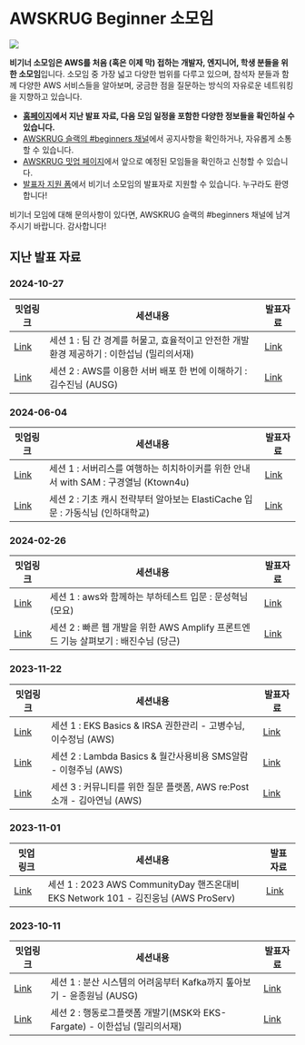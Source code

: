 # AWSKRUG Beginner 소모임

![](https://secure.meetupstatic.com/photos/event/1/f/a/6/clean_469448102.jpeg)

**비기너 소모임은 AWS를 처음 (혹은 이제 막) 접하는 개발자, 엔지니어, 학생 분들을 위한 소모임**입니다. 소모임 중 가장 넓고 다양한 범위를 다루고 있으며, 참석자 분들과 함께 다양한 AWS 서비스들을 알아보며, 궁금한 점을 질문하는 방식의 자유로운 네트워킹을 지향하고 있습니다.

- **[홈페이지](https://www.awskr.org/groups/beginners/)에서 지난 발표 자료, 다음 모임 일정을 포함한 다양한 정보들을 확인하실 수 있습니다.**
- [AWSKRUG 슬랙의 #beginners 채널](https://awskrug.slack.com/archives/C360U952L)에서 공지사항을 확인하거나, 자유롭게 소통할 수 있습니다.
- [AWSKRUG 밋업 페이지](https://www.meetup.com/ko-KR/awskrug)에서 앞으로 예정된 모임들을 확인하고 신청할 수 있습니다.
- [발표자 지원 폼](https://tally.so/r/wbx7EE)에서 비기너 소모임의 발표자로 지원할 수 있습니다. 누구라도 환영합니다!

비기너 모임에 대해 문의사항이 있다면, AWSKRUG 슬랙의 #beginners 채널에 남겨주시기 바랍니다. 감사합니다!

## 지난 발표 자료
### 2024-10-27
|밋업링크|세션내용|발표자료|
|------|---|---|
|[Link](https://www.meetup.com/ko-KR/awskrug/events/303224793/)|세션 1 : 팀 간 경계를 허물고, 효율적이고 안전한 개발 환경 제공하기 : 이한섭님 (밀리의서재)|[Link](https://github.com/awskrug/beginner-group/tree/main/meetup/2024/sep_27)|
|[Link](https://www.meetup.com/ko-KR/awskrug/events/303224793/)|세션 2 : AWS를 이용한 서버 배포 한 번에 이해하기 : 김수진님 (AUSG)|[Link](https://github.com/awskrug/beginner-group/tree/main/meetup/2024/sep_27)|
### 2024-06-04
|밋업링크|세션내용|발표자료|
|------|---|---|
|[Link](https://www.meetup.com/ko-KR/awskrug/events/301170960/)|세션 1 : 서버리스를 여행하는 히치하이커를 위한 안내서 with SAM : 구경열님 (Ktown4u)|[Link](https://github.com/awskrug/beginner-group/tree/main/meetup/2024/jun_4)|
|[Link](https://www.meetup.com/ko-KR/awskrug/events/301170960/)|세션 2 : 기초 캐시 전략부터 알아보는 ElastiCache 입문 : 가동식님 (인하대학교)|[Link](https://github.com/awskrug/beginner-group/tree/main/meetup/2024/jun_4)|

### 2024-02-26
|밋업링크|세션내용|발표자료|
|------|---|---|
|[Link](https://www.meetup.com/ko-KR/awskrug/events/299304520/)|세션 1 : aws와 함께하는 부하테스트 입문 : 문성혁님 (모요)|[Link](https://github.com/awskrug/beginner-group/tree/main/meetup/2024/feb_26)|
|[Link](https://www.meetup.com/ko-KR/awskrug/events/299304520/)|세션 2 : 빠른 웹 개발을 위한 AWS Amplify 프론트엔드 기능 살펴보기 : 배진수님 (당근)|[Link](https://github.com/awskrug/beginner-group/tree/main/meetup/2024/feb_26)|

### 2023-11-22
|밋업링크|세션내용|발표자료|
|------|---|---|
|[Link](https://www.meetup.com/ko-KR/awskrug/events/297395088/)|세션 1 : EKS Basics & IRSA 권한관리 - 고병수님, 이수정님 (AWS)|[Link](https://github.com/awskrug/beginner-group/tree/main/meetup/2023/nov_22)|
|[Link](https://www.meetup.com/ko-KR/awskrug/events/297395088/)|세션 2 : Lambda Basics & 월간사용비용 SMS알람 - 이형주님 (AWS)|[Link](https://github.com/awskrug/beginner-group/tree/main/meetup/2023/nov_22)|
|[Link](https://www.meetup.com/ko-KR/awskrug/events/297395088/)|세션 3 : 커뮤니티를 위한 질문 플랫폼, AWS re:Post 소개 - 김아연님 (AWS)|[Link](https://github.com/awskrug/beginner-group/tree/main/meetup/2023/nov_22/)| 

### 2023-11-01
|밋업링크|세션내용|발표자료|
|------|---|---|
|[Link](https://www.meetup.com/awskrug/events/296716236/)|세션 1 : 2023 AWS CommunityDay 핸즈온대비 EKS Network 101 - 김진웅님 (AWS ProServ)|[Link](https://github.com/awskrug/beginner-group/tree/main/meetup/2023/nov_1)|

### 2023-10-11
|밋업링크|세션내용|발표자료|
|------|---|---|
|[Link](https://www.meetup.com/ko-KR/awskrug/events/296202175/)|세션 1 : 분산 시스템의 어려움부터 Kafka까지 톺아보기 - 윤종원님 (AUSG)|[Link](https://github.com/awskrug/beginner-group/tree/main/meetup/2023/oct_11)|
|[Link](https://www.meetup.com/ko-KR/awskrug/events/296202175/)|세션 2 : 행동로그플랫폼 개발기(MSK와 EKS-Fargate) - 이한섭님 (밀리의서재)|[Link](https://github.com/awskrug/beginner-group/tree/main/meetup/2023/oct_11)|
